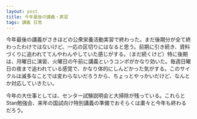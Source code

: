 ```yaml
---
layout: post
title: 今年最後の講義・実習
tags: 講義 日常
---
```


今年最後の講義がさきほどの公衆栄養活動実習で終わった。まだ後期分が全て終わったわけではないけど、一応の区切りにはなると思う。前期に引き続き、資料づくりに追われててんやわんやしていた感じがする。（まだ続くけど）特に後期は、月曜日に演習、火曜日の午前に講義というコンボがかなり効いた。毎週日曜日の夜まで追われている感覚で、かなり体的にしんどかった気がする。このサイクルは滅多なことでは変わらないだろうから、ちょっとやっかいだけど、なんとか対応していきたい。

今年の大仕事としては、センター試験説明会と大掃除が残っている。これらとStan勉強会、来年の国試向け特別講義の準備でおそらくは粛々と今年も終わるだろう。
